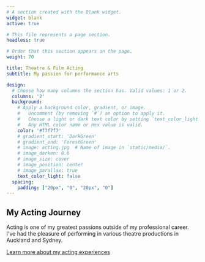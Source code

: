 ```yaml
---
# A section created with the Blank widget.
widget: blank
active: true

# This file represents a page section.
headless: true

# Order that this section appears on the page.
weight: 70

title: Theatre & Film Acting
subtitle: My passion for performance arts

design:
  # Choose how many columns the section has. Valid values: 1 or 2.
  columns: '2'
  background:
    # Apply a background color, gradient, or image.
    #   Uncomment (by removing `#`) an option to apply it.
    #   Choose a light or dark text color by setting `text_color_light`.
    #   Any HTML color name or Hex value is valid.
    color: '#f7f7f7'
    # gradient_start: 'DarkGreen'
    # gradient_end: 'ForestGreen'
    # image: acting.jpg  # Name of image in `static/media/`.
    # image_darken: 0.6
    # image_size: cover
    # image_position: center
    # image_parallax: true
    text_color_light: false
  spacing:
    padding: ["20px", "0", "20px", "0"]
---
```


## My Acting Journey

Acting is one of my greatest passions outside of my professional career. I've had the pleasure of performing in various theatre productions in Auckland and Sydney.

[Learn more about my acting experiences](/acting/)

